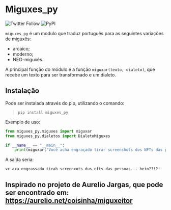 
Miguxes\_py
===========
<img alt="Twitter Follow" src="https://img.shields.io/twitter/follow/matheuszeen?style=for-the-badge">
<img alt="PyPI" src="https://img.shields.io/pypi/v/miguxespy?style=for-the-badge">

`miguxes_py` é um modulo que traduz português para as seguintes
variações de miguxês:

- arcaico;
- moderno;
- NEO-miguxês.

A principal função do módulo é a função `miguxar(texto, dialeto)`, que
recebe um texto para ser transformado e um dialeto.

Instalação
----------

Pode ser instalada através do pip, utilizando o comando:

> `pip install miguxes_py`

Exemplo de uso:

```python
from miguxes_py.miguxes import miguxar
from miguxes_py.dialetos import DialetoMiguxes

if __name__ == "__main__":
    print(miguxar("Você acha engraçado tirar screenshots dos NFTs das pessoas, hein?""", DialetoMiguxes.MIGUXES_MODERNO))
```

A saída seria:

    vc axa engrassadu tirah screenxots dus nfts das pessoas... hein??!?!

Inspirado no projeto de Aurelio Jargas, que pode ser encontrado em: <https://aurelio.net/coisinha/miguxeitor>
------------------------------------------------------------------------
